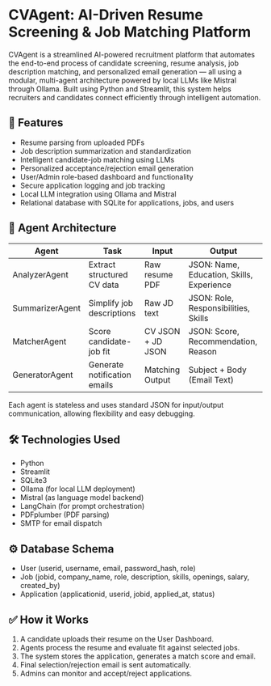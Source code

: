 # CVAgent: AI-Driven Resume Screening & Job Matching Platform

CVAgent is a streamlined AI-powered recruitment platform that automates the end-to-end process of candidate screening, resume analysis, job description matching, and personalized email generation — all using a modular, multi-agent architecture powered by local LLMs like Mistral through Ollama. Built using Python and Streamlit, this system helps recruiters and candidates connect efficiently through intelligent automation.

## 🚀 Features

- Resume parsing from uploaded PDFs  
- Job description summarization and standardization  
- Intelligent candidate-job matching using LLMs  
- Personalized acceptance/rejection email generation  
- User/Admin role-based dashboard and functionality  
- Secure application logging and job tracking  
- Local LLM integration using Ollama and Mistral  
- Relational database with SQLite for applications, jobs, and users  

## 🧠 Agent Architecture

| Agent           | Task                                | Input                    | Output                                |
|------------------|-------------------------------------|---------------------------|----------------------------------------|
| AnalyzerAgent    | Extract structured CV data          | Raw resume PDF            | JSON: Name, Education, Skills, Experience |
| SummarizerAgent  | Simplify job descriptions           | Raw JD text               | JSON: Role, Responsibilities, Skills   |
| MatcherAgent     | Score candidate-job fit             | CV JSON + JD JSON         | JSON: Score, Recommendation, Reason    |
| GeneratorAgent   | Generate notification emails        | Matching Output           | Subject + Body (Email Text)            |

Each agent is stateless and uses standard JSON for input/output communication, allowing flexibility and easy debugging.

## 🛠️ Technologies Used

- Python  
- Streamlit  
- SQLite3  
- Ollama (for local LLM deployment)  
- Mistral (as language model backend)  
- LangChain (for prompt orchestration)  
- PDFplumber (PDF parsing)  
- SMTP for email dispatch  


## ⚙️ Database Schema

- User (userid, username, email, password_hash, role)  
- Job (jobid, company_name, role, description, skills, openings, salary, created_by)  
- Application (applicationid, userid, jobid, applied_at, status)  

## ✅ How it Works

1. A candidate uploads their resume on the User Dashboard.  
2. Agents process the resume and evaluate fit against selected jobs.  
3. The system stores the application, generates a match score and email.  
4. Final selection/rejection email is sent automatically.  
5. Admins can monitor and accept/reject applications.  






